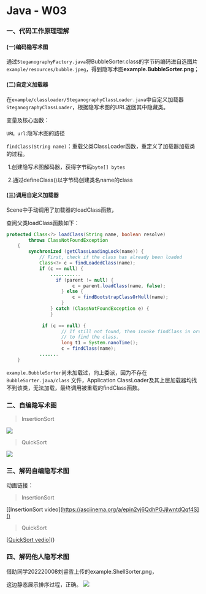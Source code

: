 # Java - W03

### 一、代码工作原理理解

#### (一)编码隐写术图

通过`SteganographyFactory.java`将BubbleSorter.class的字节码编码进自选图片`example/resources/bubble.jpeg`，得到隐写术图**example.BubbleSorter.png**；

#### (二)自定义加载器

在`example/classloader/SteganographyClassLoader.java`中自定义加载器`SteganographyClassLoader`，根据隐写术图的URL返回其中隐藏类。

变量及核心函数：

`URL url`:隐写术图的路径

`findClass(String name)`：重载父类ClassLoader函数，重定义了加载器加载类的过程。

​	1.创建隐写术图解码器，获得字节码`byte[] bytes`

​	2.通过defineClass()以字节码创建类名name的class



#### (三)调用自定义加载器

Scene中手动调用了加载器的loadClass函数，

查阅父类loadClass函数如下：

```java
protected Class<?> loadClass(String name, boolean resolve)
        throws ClassNotFoundException
    {
        synchronized (getClassLoadingLock(name)) {
            // First, check if the class has already been loaded
            Class<?> c = findLoadedClass(name);
            if (c == null) {
                ...........
                  if (parent != null) {
                        c = parent.loadClass(name, false);
                    } else {
                        c = findBootstrapClassOrNull(name);
                    }
                } catch (ClassNotFoundException e) {
                }
           
             if (c == null) {
                    // If still not found, then invoke findClass in order
                    // to find the class.
                    long t1 = System.nanoTime();
                    c = findClass(name);
            .......   
    }
```

`example.BubbleSorter`尚未加载过，向上委派，因为不存在`BubbleSorter.java/class` 文件，Application ClassLoader及其上层加载器均找不到该类，无法加载，最终调用被重载的findClass函数。



### 二、自编隐写术图

> InsertionSort

![](https://github.com/jwork-2021/jw03-aaaabang/blob/main/S191220057.InsertSorter.png)

> QuickSort

![](https://github.com/jwork-2021/jw03-aaaabang/blob/main/S191220057.QuickSorter.png)



### 三、解码自编隐写术图

动画链接：

> InsertionSort

[[InsertionSort video](https://asciinema.org/a/epin2vj6QdhPGJjIwntdQqf4S]()

> QuickSort

[[QuickSort vedio](https://asciinema.org/a/4ckpWUHdIHfJ3HBF2vQkRNImP)]()



### 四、解码他人隐写术图

借助同学202220008刘睿哲上传的example.ShellSorter.png，

这边静态展示排序过程，正确。
![](https://user-images.githubusercontent.com/60206647/135749976-ab9cb92f-0207-41eb-82b1-5a4101381186.png)

